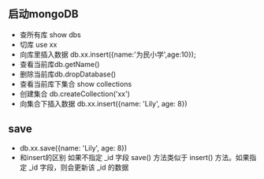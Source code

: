 ## 启动mongoDB



- 查所有库 show dbs
- 切库 use xx
- 向库里插入数据 db.xx.insert({name:'为民小学',age:10});
- 查看当前库db.getName()
- 删除当前库db.dropDatabase()
- 查看当前库下集合 show collections
- 创建集合 db.createCollection('xx')
- 向集合下插入数据 db.xx.insert({name: 'Lily', age: 8})

## save
- db.xx.save({name: 'Lily', age: 8})
- 和insert的区别 如果不指定 _id 字段 save() 方法类似于 insert() 方法。如果指定 _id 字段，则会更新该 _id 的数据